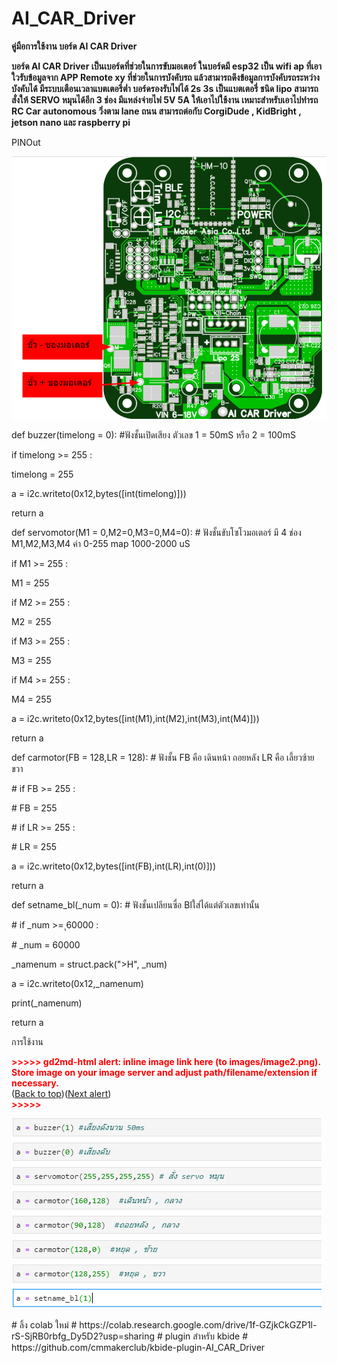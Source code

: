 # AI_CAR_Driver
<p>
<strong>คู่มือการใช้งาน บอร์ด AI CAR Driver</strong>
</p>
<p>
<strong>	บอร์ด AI CAR Driver เป็นเบอร์ดที่ช่วยในการขับมอเตอร์ ในบอร์ดมี esp32 เป็น wifi ap ที่เอาใวรับข้อมูลจาก APP Remote xy ที่ช่วยในการบังคับรถ แล้วสามารถดึงข้อมูลการบังคับรถระหว่างบังคับได้ มีระบบเตือนเวลาแบตเตอรี่ต่ำ บอร์ดรองรับไฟได้ 2s 3s เป็นแบตเตอรี่ ชนิด lipo สามารถสั่งให้ SERVO หมุนได้อีก 3 ช่อง มีแหล่งจ่ายไฟ 5V 5A ให้เอาไปใช้งาน เหมาะสำหรับเอาไปทำรถ RC Car autonomous วิ่งตาม lane ถนน สามารถต่อกับ CorgiDude , KidBright , jetson nano และ raspberry pi</strong>
</p>
<p>
PINOut 
</p>
<p>


<img src="images/image1.png" width="" alt="alt_text" title="image_tooltip">

</p>
<p>
def buzzer(timelong = 0):  #ฟังชั้นเปิดเสียง ตัวเลข 1 = 50mS  หรือ 2 = 100mS
</p>
<p>
    if timelong >= 255 :
</p>
<p>
        timelong = 255
</p>
<p>
    a = i2c.writeto(0x12,bytes([int(timelong)]))
</p>
<p>
    return a
</p>
<p>
def servomotor(M1 = 0,M2=0,M3=0,M4=0):  # ฟังชั้นขับโซโวมอเตอร์  มี 4 ช่อง M1,M2,M3,M4 ค่า 0-255 map 1000-2000 uS
</p>
<p>
    if M1 >= 255 :
</p>
<p>
        M1 = 255
</p>
<p>
    if M2 >= 255 :
</p>
<p>
        M2 = 255
</p>
<p>
    if M3 >= 255 :
</p>
<p>
        M3 = 255
</p>
<p>
    if M4 >= 255 :
</p>
<p>
        M4 = 255
</p>
<p>
    a = i2c.writeto(0x12,bytes([int(M1),int(M2),int(M3),int(M4)]))
</p>
<p>
    return a
</p>
<p>
def carmotor(FB = 128,LR = 128):  # ฟังชั้น FB คือ เดินหน้า ถอยหลัง   LR คือ  เลี้ยวซ้าย ขวา
</p>
<p>
#     if FB >= 255 :
</p>
<p>
#         FB = 255
</p>
<p>
#     if LR >= 255 :
</p>
<p>
#         LR = 255
</p>
<p>
    a = i2c.writeto(0x12,bytes([int(FB),int(LR),int(0)]))
</p>
<p>
    return a
</p>
<p>
def setname_bl(_num = 0):  # ฟังชั้นเปลียนซื่อ Blใส่ได้แต่ตัวเลขเท่านั้น
</p>
<p>
#     if _num >= ุ60000 :
</p>
<p>
#         _num = 60000
</p>
<p>
    _namenum = struct.pack(">H", _num)
</p>
<p>
    a = i2c.writeto(0x12,_namenum)
</p>
<p>
    print(_namenum)
</p>
<p>
    return a
</p>
<p>
การใช้งาน
</p>
<p>


<p id="gdcalert2" ><span style="color: red; font-weight: bold">>>>>>  gd2md-html alert: inline image link here (to images/image2.png). Store image on your image server and adjust path/filename/extension if necessary. </span><br>(<a href="#">Back to top</a>)(<a href="#gdcalert3">Next alert</a>)<br><span style="color: red; font-weight: bold">>>>>> </span></p>


<img src="images/image2.png" width="" alt="alt_text" title="image_tooltip">

</p>
# ลิ้ง colab ใหม่
# https://colab.research.google.com/drive/1f-GZjkCkGZP1l-rS-SjRB0rbfg_Dy5D2?usp=sharing
# plugin สำหรับ kbide
# https://github.com/cmmakerclub/kbide-plugin-AI_CAR_Driver
